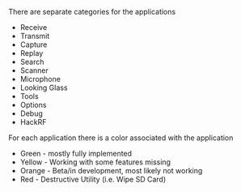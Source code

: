 There are separate categories for the applications
* Receive
* Transmit
* Capture
* Replay
* Search
* Scanner
* Microphone
* Looking Glass
* Tools
* Options
* Debug
* HackRF

For each application there is a color associated with the application
* Green - mostly fully implemented
* Yellow - Working with some features missing
* Orange - Beta/in development, most likely not working
* Red - Destructive Utility (i.e. Wipe SD Card)